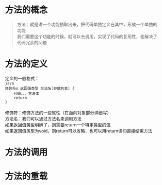 <h1>方法的概念</h1><blockquote><p>方法：就是讲一个功能抽取出来，把代码单独定义在其中，形成一个单独的功能<br />  我们需要这个功能的时候，就可以去调用，实现了代码的复用性，也解决了代码冗余的问题</p></blockquote><h1>方法的定义</h1><p>定义的一般格式：<br /><code>java<br />修饰符s 返回值类型 方法名(参数列表) {<br />    代码。。。方法体<br />    return<br />}<br /></code><br />修饰符：修饰方法的一些属性（在面向对象部分详细写）<br />方法名：我们可以通过方法名来调用方法<br />如果返回值类型明确了，则需要return一个特定类型的值<br />如果返回值类型为void，则return可以省略，也可以用return语句直接结束方法</p><h1>方法的调用</h1><h1>方法的重载</h1>